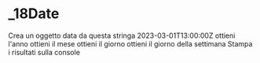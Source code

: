 # _18Date

Crea un oggetto data da questa stringa 2023-03-01T13:00:00Z
ottieni l'anno
ottieni il mese
ottieni il giorno
ottieni il giorno della settimana
Stampa i risultati sulla console
